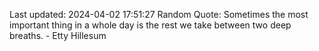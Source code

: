 Last updated: 2024-04-02 17:51:27
Random Quote: Sometimes the most important thing in a whole day is the rest we take between two deep breaths. - Etty Hillesum